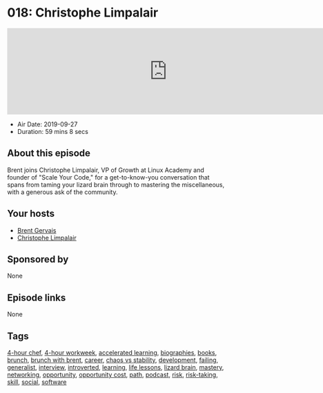 # 018: Christophe Limpalair

<iframe src="https://player.fireside.fm/v2/WTrMvATU+BRcnRb16?theme=dark" width="740" height="200" frameborder="0" scrolling="no"></iframe>

* Air Date: 2019-09-27
* Duration: 59 mins 8 secs

## About this episode

Brent joins Christophe Limpalair, VP of Growth at Linux Academy and founder of "Scale Your Code," for a get-to-know-you conversation that spans from taming your lizard brain through to mastering the miscellaneous, with a generous ask of the community.

## Your hosts
* [Brent Gervais](https://extras.show//hosts/brent)
* [Christophe Limpalair](https://extras.show//guests/christophe-limpalair)

## Sponsored by

None



## Episode links

None



## Tags

[4-hour chef](https://extras.show//tags/4-hour%20chef), [4-hour workweek](https://extras.show//tags/4-hour%20workweek), [accelerated learning](https://extras.show//tags/accelerated%20learning), [biographies](https://extras.show//tags/biographies), [books](https://extras.show//tags/books), [brunch](https://extras.show//tags/brunch), [brunch with brent](https://extras.show//tags/brunch%20with%20brent), [career](https://extras.show//tags/career), [chaos vs stability](https://extras.show//tags/chaos%20vs%20stability), [development](https://extras.show//tags/development), [failing](https://extras.show//tags/failing), [generalist](https://extras.show//tags/generalist), [interview](https://extras.show//tags/interview), [introverted](https://extras.show//tags/introverted), [learning](https://extras.show//tags/learning), [life lessons](https://extras.show//tags/life%20lessons), [lizard brain](https://extras.show//tags/lizard%20brain), [mastery](https://extras.show//tags/mastery), [networking](https://extras.show//tags/networking), [opportunity](https://extras.show//tags/opportunity), [opportunity cost](https://extras.show//tags/opportunity%20cost), [path](https://extras.show//tags/path), [podcast](https://extras.show//tags/podcast), [risk](https://extras.show//tags/risk), [risk-taking](https://extras.show//tags/risk-taking), [skill](https://extras.show//tags/skill), [social](https://extras.show//tags/social), [software](https://extras.show//tags/software)